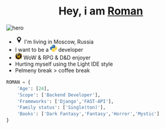 
# <div style="text-align:center">Hey, i am [Roman](https://t.me/D3E7tg)</div>

<img src="https://i.imgur.com/01kft1k.jpg" height=225 width=100% alt="hero">


- <a href="https://en.wikipedia.org/wiki/Moscow" title="Moscow"><img src="images/point.png"></a> I'm living in Moscow, Russia
- I want to be a <a href="https://www.python.org/" title="Python"><img src="images/python.png "></a> developer 
- <img src="images/wow.png" alt="World of Warcraft"> WoW & RPG & D&D enjoyer 
- Hurting myself using the Light IDE style 
- Pelmeny break > coffee break

```python
ROMAN = {
    'Age': [24],
    'Scope': ['Backend Developer'],
    'Frameworks': ['Django','FAST-API'],
    'Family status': ['Single(ton)'],
    'Books': ['Dark Fantasy','Fantasy','Horror','Mystic']
}
```

